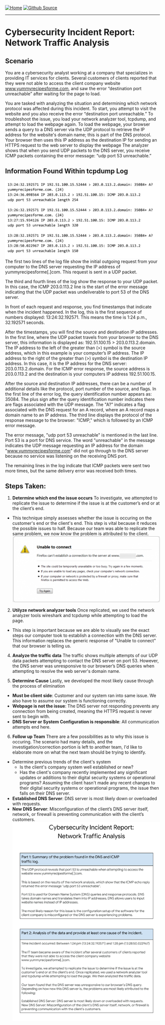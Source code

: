 <div style="display: inline-block;">
  <a href="https://breachopen.github.io/Chas-Riley/">
    <img src="https://img.shields.io/badge/Home-3ba0e6" alt="Home">
  </a>
</div>

<div style="display: inline-block;">
  <a href="https://github.com/BreachOpen/Chas-Riley/" target="_blank">
    <img src="https://img.shields.io/badge/Github_Source-3ba0e6" alt="Github Source">
  </a>
</div>

---

# Cybersecurity Incident Report: Network Traffic Analysis

## Scenario
You are a cybersecurity analyst working at a company that specializes in providing IT services for clients. Several customers of clients reported that they were not able to access the client company website www.yummyrecipesforme.com, and saw the error “destination port unreachable” after waiting for the page to load. 

You are tasked with analyzing the situation and determining which network protocol was affected during this incident. To start, you attempt to visit the website and you also receive the error “destination port unreachable.” To troubleshoot the issue, you load your network analyzer tool, tcpdump, and attempt to load the webpage again. To load the webpage, your browser sends a query to a DNS server via the UDP protocol to retrieve the IP address for the website's domain name; this is part of the DNS protocol. Your browser then uses this IP address as the destination IP for sending an HTTPS request to the web server to display the webpage  The analyzer shows that when you send UDP packets to the DNS server, you receive ICMP packets containing the error message: “udp port 53 unreachable.” 

## Information Found Within tcpdump Log <br />
![Data Traffic](../../assets/img/cir/1.png) <br />
The first two lines of the log file show the initial outgoing request from your computer to the DNS server requesting the IP address of yummyrecipesforme[.]com. This request is sent in a UDP packet.

The third and fourth lines of the log show the response to your UDP packet. In this case, the ICMP 203.0.113.2 line is the start of the error message indicating that the UDP packet was undeliverable to port 53 of the DNS server.

In front of each request and response, you find timestamps that indicate when the incident happened. In the log, this is the first sequence of numbers displayed: 13:24:32.192571. This means the time is 1:24 p.m., 32.192571 seconds.

After the timestamps, you will find the source and destination IP addresses. In the first line, where the UDP packet travels from your browser to the DNS server, this information is displayed as: 192.51.100.15 > 203.0.113.2.domain. The IP address to the left of the greater than (>) symbol is the source address, which in this example is your computer’s IP address. The IP address to the right of the greater than (>) symbol is the destination IP address. In this case, it is the IP address for the DNS server: 203.0.113.2.domain. For the ICMP error response, the source address is 203.0.113.2 and the destination is your computers IP address 192.51.100.15.

After the source and destination IP addresses, there can be a number of additional details like the protocol, port number of the source, and flags. In the first line of the error log, the query identification number appears as: 35084. The plus sign after the query identification number indicates there are flags associated with the UDP message. The "A?" indicates a flag associated with the DNS request for an A record, where an A record maps a domain name to an IP address. The third line displays the protocol of the response message to the browser: "ICMP," which is followed by an ICMP error message.

The error message, "udp port 53 unreachable" is mentioned in the last line. Port 53 is a port for DNS service. The word "unreachable" in the message indicates the UDP message requesting an IP address for the domain "www.yummyrecipesforme.com" did not go through to the DNS server because no service was listening on the receiving DNS port.

The remaining lines in the log indicate that ICMP packets were sent two more times, but the same delivery error was received both times. 

## Steps Taken:
1. **Determine which end the issue occurs** 
To investigate, we attempted to replicate the issue to determine if the issue is at the customer’s end or at the client’s end.
  - This technique simply assesses whether the issue is occuring on the customer's end or the client's end. This step is vital because it reduces the possible issues to half. Because our team was able to replicate the same problem, we now know the problem is attributed to the client.<br />
![Browser Error Message](../../assets/img/cir/2.png)

2. **Utilyze network analyzer tools**
Once replicated, we used the network analyzer tools wireshark and tcpdump while attempting to load the page.
  - This step is important because we are able to visually see the exact steps our computer took to establish a connection with the DNS server. This information replaces the generic response of "Unable to connect" that our browser is telling us.<br />


4. **Analyze the traffic data**
The traffic shows multiple attempts of our UDP data packets attempting to contact the DNS server on port 53. However, the DNS server was unresponsive to our browser’s DNS queries when attempting to resolve the web server's domain name.

5. **Determine Cause**
Lastly, we developed the most likely cause through the process of elimination
  - **Must be client side**: Customer and our system ran into same issue. We also have to assume our system is functioning correctly. 
  - **Webpage is not the issue**: The DNS server not responding prevents any connection from being created, meaning the HTTPS request is never sent to begin with. 
  - **DNS Server or System Configuration is responsible**: All communication attempts end here.

6. **Follow up Team**
There are a few possibilities as to why this issue is occuring. The scenario had many details, and the investigation/correction portion is left to another team, I'd like to elaborate more on what the next team should be trying to identify.
  - Determine previous trends of the client's system
    - Is the client's company system well established or new?
    - Has the client's company recently implemented any significant updates or additions to their digital security systems or operational programs?
Assuming the client hasn't made any recent changes to their digital security systems or operational programs, the issue then falls on their DNS server.
  - **Established DNS Server**: DNS server is most likely down or overloaded with requests.
  - **New DNS Server**: Misconfiguration of the client’s DNS server itself, network, or firewall is preventing communication with the client’s customers.<br />
  ![Cybersecurity Incident Report](../../assets/img/cir/3.png)
